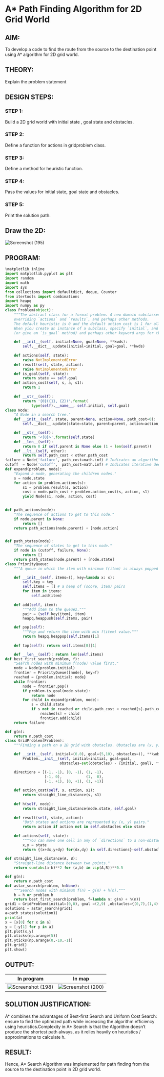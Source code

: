 # A* Path Finding Algorithm for 2D Grid World
## AIM:

To develop a code to find the route from the source to the destination point using A* algorithm for 2D grid world.

## THEORY:
Explain the problem statement

## DESIGN STEPS:

### STEP 1:
Build a 2D grid world with initial state , goal state and obstacles.

### STEP 2:
Define a function for actions in gridproblem class.

### STEP 3:
Define a method for heuristic function.

### STEP 4:
Pass the values for initial state, goal state and obstacles.

### STEP 5:
Print the solution path.

## Draw the 2D:
![Screenshot (195)](https://user-images.githubusercontent.com/75234807/168854593-6eb75b87-9d7d-4d58-b548-1d079310fc21.png)

## PROGRAM:
```python
%matplotlib inline
import matplotlib.pyplot as plt
import random
import math
import sys
from collections import defaultdict, deque, Counter
from itertools import combinations
import heapq
import numpy as py
class Problem(object):
    """The abstract class for a formal problem. A new domain subclasses this,
    overriding `actions` and `results`, and perhaps other methods.
    The default heuristic is 0 and the default action cost is 1 for all states.
    When yiou create an instance of a subclass, specify `initial`, and `goal` states 
    (or give an `is_goal` method) and perhaps other keyword args for the subclass."""

    def __init__(self, initial=None, goal=None, **kwds): 
        self.__dict__.update(initial=initial, goal=goal, **kwds) 
        
    def actions(self, state):        
        raise NotImplementedError
    def result(self, state, action): 
        raise NotImplementedError
    def is_goal(self, state):        
        return state == self.goal
    def action_cost(self, s, a, s1): 
        return 1
    
    def __str__(self):
        return '{0}({1}, {2})'.format(
            type(self).__name__, self.initial, self.goal)
class Node:
    "A Node in a search tree."
    def __init__(self, state, parent=None, action=None, path_cost=0):
        self.__dict__.update(state=state, parent=parent, action=action, path_cost=path_cost)

    def __str__(self): 
        return '<{0}>'.format(self.state)
    def __len__(self): 
        return 0 if self.parent is None else (1 + len(self.parent))
    def __lt__(self, other): 
        return self.path_cost < other.path_cost
failure = Node('failure', path_cost=math.inf) # Indicates an algorithm couldn't find a solution.
cutoff  = Node('cutoff',  path_cost=math.inf) # Indicates iterative deepening search was cut off.
def expand(problem, node):
    "Expand a node, generating the children nodes."
    s = node.state
    for action in problem.actions(s):
        s1 = problem.result(s, action)
        cost = node.path_cost + problem.action_cost(s, action, s1)
        yield Node(s1, node, action, cost)
        

def path_actions(node):
    "The sequence of actions to get to this node."
    if node.parent is None:
        return []  
    return path_actions(node.parent) + [node.action]


def path_states(node):
    "The sequence of states to get to this node."
    if node in (cutoff, failure, None): 
        return []
    return path_states(node.parent) + [node.state]
class PriorityQueue:
    """A queue in which the item with minimum f(item) is always popped first."""

    def __init__(self, items=(), key=lambda x: x): 
        self.key = key
        self.items = [] # a heap of (score, item) pairs
        for item in items:
            self.add(item)
         
    def add(self, item):
        """Add item to the queuez."""
        pair = (self.key(item), item)
        heapq.heappush(self.items, pair)

    def pop(self):
        """Pop and return the item with min f(item) value."""
        return heapq.heappop(self.items)[1]
    
    def top(self): return self.items[0][1]

    def __len__(self): return len(self.items)
def best_first_search(problem, f):
    "Search nodes with minimum f(node) value first."
    node = Node(problem.initial)
    frontier = PriorityQueue([node], key=f)
    reached = {problem.initial: node}
    while frontier:
        node = frontier.pop()
        if problem.is_goal(node.state):
            return node
        for child in expand(problem, node):
            s = child.state
            if s not in reached or child.path_cost < reached[s].path_cost:
                reached[s] = child
                frontier.add(child)
    return failure

def g(n): 
    return n.path_cost
class GridProblem(Problem):
    """Finding a path on a 2D grid with obstacles. Obstacles are (x, y) cells."""

    def __init__(self, initial=(0.0), goal=(5,10), obstacles=(), **kwds):
        Problem.__init__(self, initial=initial, goal=goal, 
                         obstacles=set(obstacles) - {initial, goal}, **kwds)

    directions = [(-1, -1), (0, -1), (1, -1),
                  (-1, 0),           (1,  0),
                  (-1, +1), (0, +1), (1, +1)]
    
    def action_cost(self, s, action, s1): 
        return straight_line_distance(s, s1)
    
    def h(self, node): 
        return straight_line_distance(node.state, self.goal)
                  
    def result(self, state, action): 
        "Both states and actions are represented by (x, y) pairs."
        return action if action not in self.obstacles else state
    
    def actions(self, state):
        """You can move one cell in any of `directions` to a non-obstacle cell."""
        x,y = state
        return {(x+dx,y+dy) for(dx,dy) in self.directions}-self.obstacles
   
def straight_line_distance(A, B):
    "Straight-line distance between two points."
    return sum(abs(a-b)**2 for (a,b) in zip(A,B))**0.5

def g(n): 
    return n.path_cost
def astar_search(problem, h=None):
    """Search nodes with minimum f(n) = g(n) + h(n)."""
    h = h or problem.h
    return best_first_search(problem, f=lambda n: g(n) + h(n))
grid1 = GridProblem(initial=(0,0), goal =(2,9) ,obstacles={(0,7),(1,4),(1,7),(2,2),(2,7),(2,8),(3,0),(3,1),(3,5),(4,0),(4,1),(4,8)})
solution1 = astar_search(grid1)
a=path_states(solution1)
print(a)
x = [x[0] for x in a]
y = [-y[1] for y in a]
plt.plot(x,y)
plt.xticks(np.arange(5))
plt.yticks(np.arange(0,-10,-1))
plt.grid()
plt.show()
```


## OUTPUT:
In program | In map
:-------------------------:|:-------------------------:
![Screenshot (198)](https://user-images.githubusercontent.com/75234807/168857925-7d4d3af0-15c6-4ae0-83d3-950dba3f1480.png)  |  ![Screenshot (200)](https://user-images.githubusercontent.com/75234807/168860724-f1934c8a-2264-4dc8-9d20-ffff92365d5b.png)

## SOLUTION JUSTIFICATION:
A* combines the advantages of Best-first Search and Uniform Cost Search: ensure to find the optimized path while increasing the algorithm efficiency using heuristics.Complexity in A* Search is that the Algorithm doesn’t produce the shortest path always, as it relies heavily on heuristics / approximations to calculate h.

## RESULT:
Hence, A* Search Algorithm was implemented for path finding from the source to the destination point in 2D grid world.
